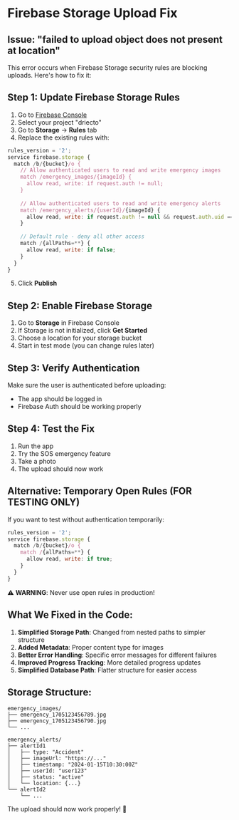 # Firebase Storage Upload Fix

## Issue: "failed to upload object does not present at location"

This error occurs when Firebase Storage security rules are blocking uploads. Here's how to fix it:

## Step 1: Update Firebase Storage Rules

1. Go to [Firebase Console](https://console.firebase.google.com/)
2. Select your project "driecto"
3. Go to **Storage** → **Rules** tab
4. Replace the existing rules with:

```javascript
rules_version = '2';
service firebase.storage {
  match /b/{bucket}/o {
    // Allow authenticated users to read and write emergency images
    match /emergency_images/{imageId} {
      allow read, write: if request.auth != null;
    }
    
    // Allow authenticated users to read and write emergency alerts
    match /emergency_alerts/{userId}/{imageId} {
      allow read, write: if request.auth != null && request.auth.uid == userId;
    }
    
    // Default rule - deny all other access
    match /{allPaths=**} {
      allow read, write: if false;
    }
  }
}
```

5. Click **Publish**

## Step 2: Enable Firebase Storage

1. Go to **Storage** in Firebase Console
2. If Storage is not initialized, click **Get Started**
3. Choose a location for your storage bucket
4. Start in test mode (you can change rules later)

## Step 3: Verify Authentication

Make sure the user is authenticated before uploading:
- The app should be logged in
- Firebase Auth should be working properly

## Step 4: Test the Fix

1. Run the app
2. Try the SOS emergency feature
3. Take a photo
4. The upload should now work

## Alternative: Temporary Open Rules (FOR TESTING ONLY)

If you want to test without authentication temporarily:

```javascript
rules_version = '2';
service firebase.storage {
  match /b/{bucket}/o {
    match /{allPaths=**} {
      allow read, write: if true;
    }
  }
}
```

⚠️ **WARNING**: Never use open rules in production!

## What We Fixed in the Code:

1. **Simplified Storage Path**: Changed from nested paths to simpler structure
2. **Added Metadata**: Proper content type for images
3. **Better Error Handling**: Specific error messages for different failures
4. **Improved Progress Tracking**: More detailed progress updates
5. **Simplified Database Path**: Flatter structure for easier access

## Storage Structure:

```
emergency_images/
├── emergency_1705123456789.jpg
├── emergency_1705123456790.jpg
└── ...

emergency_alerts/
├── alertId1
│   ├── type: "Accident"
│   ├── imageUrl: "https://..."
│   ├── timestamp: "2024-01-15T10:30:00Z"
│   ├── userId: "user123"
│   ├── status: "active"
│   └── location: {...}
└── alertId2
    └── ...
```

The upload should now work properly! 🎉 